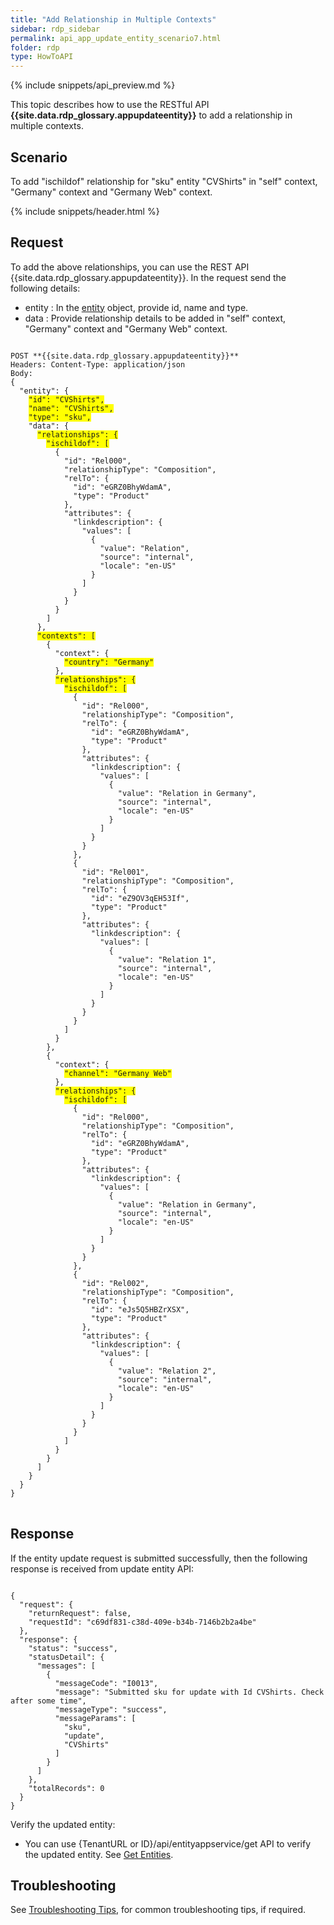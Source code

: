 ```yaml
---
title: "Add Relationship in Multiple Contexts"
sidebar: rdp_sidebar
permalink: api_app_update_entity_scenario7.html
folder: rdp
type: HowToAPI
---
```


{% include snippets/api_preview.md %}

This topic describes how to use the RESTful API **{{site.data.rdp_glossary.appupdateentity}}** to add a relationship in multiple contexts.

## Scenario

To add "ischildof" relationship for "sku" entity "CVShirts" in "self" context, "Germany" context and "Germany Web" context.

{% include snippets/header.html %}

## Request

To add the above relationships, you can use the REST API {{site.data.rdp_glossary.appupdateentity}}. In the request send the following details:

* entity : In the [entity](api_entity_object_structure.html) object, provide id, name and type. 
* data : Provide relationship details to be added in "self" context, "Germany" context and "Germany Web" context.

<pre>
<code>
POST **{{site.data.rdp_glossary.appupdateentity}}**
Headers: Content-Type: application/json
Body:
{
  "entity": {
    <span style="background-color: #FFFF00">"id": "CVShirts",</span>
    <span style="background-color: #FFFF00">"name": "CVShirts",</span>
    <span style="background-color: #FFFF00">"type": "sku",</span>
    "data": {
      <span style="background-color: #FFFF00">"relationships": {</span>
        <span style="background-color: #FFFF00">"ischildof": [</span>
          {
            "id": "Rel000",
            "relationshipType": "Composition",
            "relTo": {
              "id": "eGRZ0BhyWdamA",
              "type": "Product"
            },
            "attributes": {
              "linkdescription": {
                "values": [
                  {
                    "value": "Relation",
                    "source": "internal",
                    "locale": "en-US"
                  }
                ]
              }
            }
          }
        ]
      },
      <span style="background-color: #FFFF00">"contexts": [</span>
        {
          "context": {
            <span style="background-color: #FFFF00">"country": "Germany"</span>
          },
          <span style="background-color: #FFFF00">"relationships": {</span>
            <span style="background-color: #FFFF00">"ischildof": [</span>
              {
                "id": "Rel000",
                "relationshipType": "Composition",
                "relTo": {
                  "id": "eGRZ0BhyWdamA",
                  "type": "Product"
                },
                "attributes": {
                  "linkdescription": {
                    "values": [
                      {
                        "value": "Relation in Germany",
                        "source": "internal",
                        "locale": "en-US"
                      }
                    ]
                  }
                }
              },
              {
                "id": "Rel001",
                "relationshipType": "Composition",
                "relTo": {
                  "id": "eZ9OV3qEH53If",
                  "type": "Product"
                },
                "attributes": {
                  "linkdescription": {
                    "values": [
                      {
                        "value": "Relation 1",
                        "source": "internal",
                        "locale": "en-US"
                      }
                    ]
                  }
                }
              }
            ]
          }
        },
        {
          "context": {
            <span style="background-color: #FFFF00">"channel": "Germany Web"</span>
          },
          <span style="background-color: #FFFF00">"relationships": {</span>
            <span style="background-color: #FFFF00">"ischildof": [</span>
              {
                "id": "Rel000",
                "relationshipType": "Composition",
                "relTo": {
                  "id": "eGRZ0BhyWdamA",
                  "type": "Product"
                },
                "attributes": {
                  "linkdescription": {
                    "values": [
                      {
                        "value": "Relation in Germany",
                        "source": "internal",
                        "locale": "en-US"
                      }
                    ]
                  }
                }
              },
              {
                "id": "Rel002",
                "relationshipType": "Composition",
                "relTo": {
                  "id": "eJs5Q5HBZrXSX",
                  "type": "Product"
                },
                "attributes": {
                  "linkdescription": {
                    "values": [
                      {
                        "value": "Relation 2",
                        "source": "internal",
                        "locale": "en-US"
                      }
                    ]
                  }
                }
              }
            ]
          }
        }
      ]
    }
  }
}
</code>
</pre>

## Response

If the entity update request is submitted successfully, then the following response is received from update entity API:

<pre><code>
{
  "request": {
    "returnRequest": false,
    "requestId": "c69df831-c38d-409e-b34b-7146b2b2a4be"
  },
  "response": {
    "status": "success",
    "statusDetail": {
      "messages": [
        {
          "messageCode": "I0013",
          "message": "Submitted sku for update with Id CVShirts. Check after some time",
          "messageType": "success",
          "messageParams": [
            "sku",
            "update",
            "CVShirts"
          ]
        }
      ]
    },
    "totalRecords": 0
  }
}
</code></pre> 

Verify the updated entity:<br>
* You can use {TenantURL or ID}/api/entityappservice/get API to verify the updated entity. See [Get Entities](api_app_get_entity.html).

## Troubleshooting

See [Troubleshooting Tips](api_troubleshooting_tips.html), for common troubleshooting tips, if required.